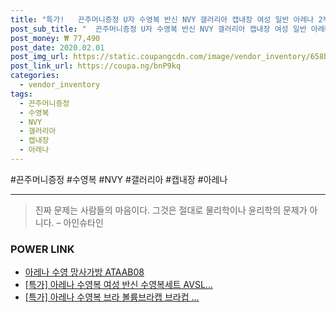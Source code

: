 ```yaml
--- 
title: "특가!   끈주머니증정 U자 수영복 반신 NVY 갤러리아 캡내장 여성 일반 아레나 2부 AVFL1..." 
post_sub_title: "  끈주머니증정 U자 수영복 반신 NVY 갤러리아 캡내장 여성 일반 아레나 2부 AVFL1LS02" 
post_money: ₩ 77,490 
post_date: 2020.02.01 
post_img_url: https://static.coupangcdn.com/image/vendor_inventory/658b/4bff1f70b074bf09ad6efe1328243ea5620fb793520092038d5616fb6b10.JPG 
post_link_url: https://coupa.ng/bnP9kq 
categories: 
  - vendor_inventory 
tags: 
  - 끈주머니증정 
  - 수영복 
  - NVY 
  - 갤러리아 
  - 캡내장 
  - 아레나 
--- 
```

  #끈주머니증정 #수영복 #NVY #갤러리아 #캡내장 #아레나 
<hr> 

> 진짜 문제는 사람들의 마음이다. 그것은 절대로 물리학이나 윤리학의 문제가 아니다. – 아인슈타인 


### POWER LINK

* <a href="https://blog.naver.com/fasyy4321/221788596636" target="_blank">아레나 수영 망사가방 ATAAB08</a>
* <a href="https://blog.naver.com/an0733/221789310383" target="_blank">[특가] 아레나 수영복 여성 반신 수영복세트 AVSL...</a>
* <a href="https://blog.naver.com/an0733/221789796232" target="_blank">[특가] 아레나 수영복 브라 볼륨브라캡 브라컵 ...</a>
